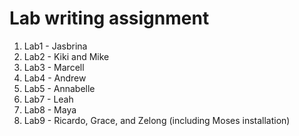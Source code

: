 # Lab writing assignment

1. Lab1 - Jasbrina
1. Lab2 - Kiki and Mike
1. Lab3 - Marcell
1. Lab4 - Andrew
1. Lab5 - Annabelle
1. Lab7 - Leah
1. Lab8 - Maya
1. Lab9 - Ricardo, Grace, and Zelong (including Moses installation)
